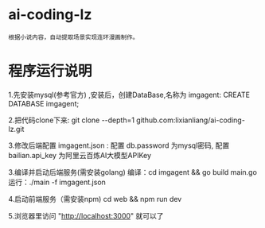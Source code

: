 # ai-coding-lz

    根据小说内容，自动提取场景实现连环漫画制作。

# 程序运行说明

1.先安装mysql(参考官方) ,安装后，创建DataBase,名称为 imgagent:
  CREATE DATABASE imgagent;

2.把代码clone下来:
    git clone  --depth=1  github.com:lixianliang/ai-coding-lz.git

3.修改后端配置 imgagent.json :
   配置 db.password 为mysql密码,
   配置 bailian.api_key 为阿里云百炼AI大模型APIKey

3.编译并启动后端服务(需安装golang)
  编译：cd imgagent && go build main.go
  运行：./main -f imgagent.json

4.启动前端服务（需安装npm)
  cd web && npm run dev  

5.浏览器里访问 "<http://localhost:3000>"  就可以了
